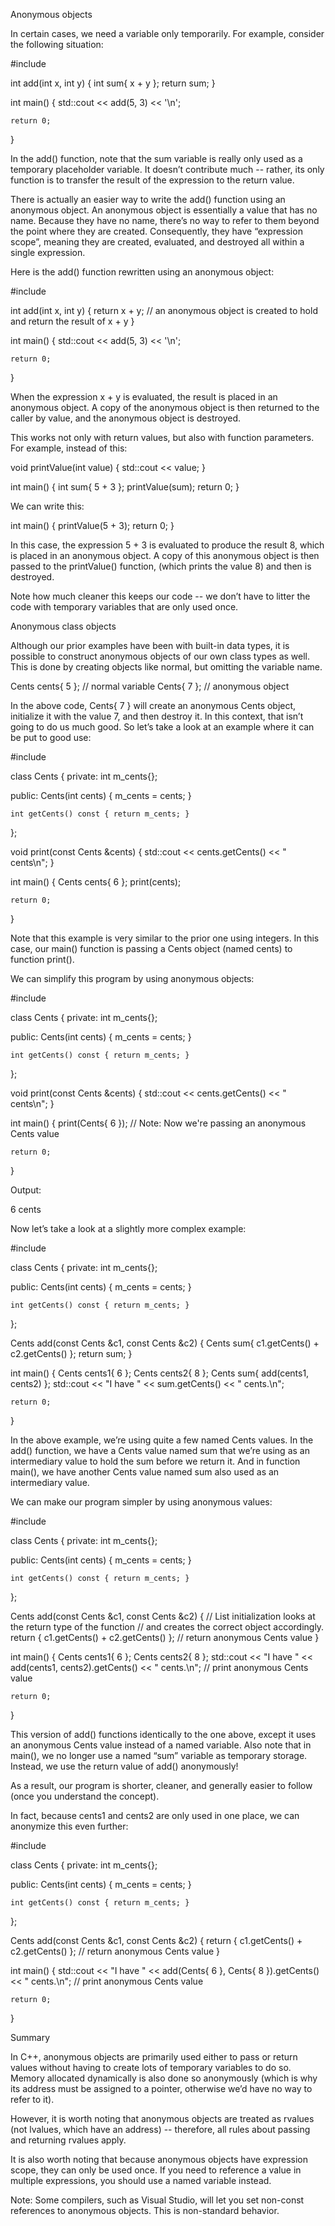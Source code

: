 Anonymous objects

In certain cases, we need a variable only temporarily. For example, consider the following situation:

  #include <iostream>

  int add(int x, int y)
  {
    int sum{ x + y };
    return sum;
  }

  int main()
  {
    std::cout << add(5, 3) << '\n';

    return 0;
  }

In the add() function, note that the sum variable is really only used as a temporary placeholder variable. It doesn’t contribute much -- rather, its only function is to transfer the result of the expression to the return value.

There is actually an easier way to write the add() function using an anonymous object. An anonymous object is essentially a value that has no name. Because they have no name, there’s no way to refer to them beyond the point where they are created. Consequently, they have “expression scope”, meaning they are created, evaluated, and destroyed all within a single expression.

Here is the add() function rewritten using an anonymous object:

  #include <iostream>

  int add(int x, int y)
  {
    return x + y; // an anonymous object is created to hold and return the result of x + y
  }

  int main()
  {
    std::cout << add(5, 3) << '\n';

    return 0;
  }

When the expression x + y is evaluated, the result is placed in an anonymous object. A copy of the anonymous object is then returned to the caller by value, and the anonymous object is destroyed.

This works not only with return values, but also with function parameters. For example, instead of this:

  void printValue(int value)
  {
    std::cout << value;
  }

  int main()
  {
    int sum{ 5 + 3 };
    printValue(sum);
    return 0;
  }

We can write this:

  int main()
  {
    printValue(5 + 3);
    return 0;
  }

In this case, the expression 5 + 3 is evaluated to produce the result 8, which is placed in an anonymous object. A copy of this anonymous object is then passed to the printValue() function, (which prints the value 8) and then is destroyed.

Note how much cleaner this keeps our code -- we don’t have to litter the code with temporary variables that are only used once.

Anonymous class objects

Although our prior examples have been with built-in data types, it is possible to construct anonymous objects of our own class types as well. This is done by creating objects like normal, but omitting the variable name.

  Cents cents{ 5 }; // normal variable
  Cents{ 7 }; // anonymous object

In the above code, Cents{ 7 } will create an anonymous Cents object, initialize it with the value 7, and then destroy it. In this context, that isn’t going to do us much good. So let’s take a look at an example where it can be put to good use:

  #include <iostream>

  class Cents
  {
  private:
    int m_cents{};

  public:
    Cents(int cents) { m_cents = cents; }

    int getCents() const { return m_cents; }
  };

  void print(const Cents &cents)
  {
   std::cout << cents.getCents() << " cents\n";
  }

  int main()
  {
    Cents cents{ 6 };
    print(cents);

    return 0;
  }

Note that this example is very similar to the prior one using integers. In this case, our main() function is passing a Cents object (named cents) to function print().

We can simplify this program by using anonymous objects:

#include <iostream>

  class Cents
  {
  private:
    int m_cents{};

  public:
    Cents(int cents) { m_cents = cents; }

    int getCents() const { return m_cents; }
  };

  void print(const Cents &cents)
  {
   std::cout << cents.getCents() << " cents\n";
  }

  int main()
  {
    print(Cents{ 6 }); // Note: Now we're passing an anonymous Cents value

    return 0;
  }

Output:

  6 cents

Now let’s take a look at a slightly more complex example:

  #include <iostream>

  class Cents
  {
  private:
    int m_cents{};

  public:
    Cents(int cents) { m_cents = cents; }

    int getCents() const { return m_cents; }
  };

  Cents add(const Cents &c1, const Cents &c2)
  {
    Cents sum{ c1.getCents() + c2.getCents() };
    return sum;
  }

  int main()
  {
    Cents cents1{ 6 };
    Cents cents2{ 8 };
    Cents sum{ add(cents1, cents2) };
    std::cout << "I have " << sum.getCents() << " cents.\n";

    return 0;
  }

In the above example, we’re using quite a few named Cents values. In the add() function, we have a Cents value named sum that we’re using as an intermediary value to hold the sum before we return it. And in function main(), we have another Cents value named sum also used as an intermediary value.

We can make our program simpler by using anonymous values:

  #include <iostream>

  class Cents
  {
  private:
    int m_cents{};

  public:
    Cents(int cents) { m_cents = cents; }

    int getCents() const { return m_cents; }
  };

  Cents add(const Cents &c1, const Cents &c2)
  {
    // List initialization looks at the return type of the function
    // and creates the correct object accordingly.
    return { c1.getCents() + c2.getCents() }; // return anonymous Cents value
  }

  int main()
  {
    Cents cents1{ 6 };
    Cents cents2{ 8 };
    std::cout << "I have " << add(cents1, cents2).getCents() << " cents.\n"; // print anonymous Cents value

    return 0;
  }

This version of add() functions identically to the one above, except it uses an anonymous Cents value instead of a named variable. Also note that in main(), we no longer use a named “sum” variable as temporary storage. Instead, we use the return value of add() anonymously!

As a result, our program is shorter, cleaner, and generally easier to follow (once you understand the concept).

In fact, because cents1 and cents2 are only used in one place, we can anonymize this even further:

  #include <iostream>

  class Cents
  {
  private:
    int m_cents{};

  public:
    Cents(int cents) { m_cents = cents; }

    int getCents() const { return m_cents; }
  };

  Cents add(const Cents &c1, const Cents &c2)
  {
    return { c1.getCents() + c2.getCents() }; // return anonymous Cents value
  }

  int main()
  {
    std::cout << "I have " << add(Cents{ 6 }, Cents{ 8 }).getCents() << " cents.\n"; // print anonymous Cents value

    return 0;
  }

Summary

In C++, anonymous objects are primarily used either to pass or return values without having to create lots of temporary variables to do so. Memory allocated dynamically is also done so anonymously (which is why its address must be assigned to a pointer, otherwise we’d have no way to refer to it).

However, it is worth noting that anonymous objects are treated as rvalues (not lvalues, which have an address) -- therefore, all rules about passing and returning rvalues apply.

It is also worth noting that because anonymous objects have expression scope, they can only be used once. If you need to reference a value in multiple expressions, you should use a named variable instead.

Note: Some compilers, such as Visual Studio, will let you set non-const references to anonymous objects. This is non-standard behavior.
